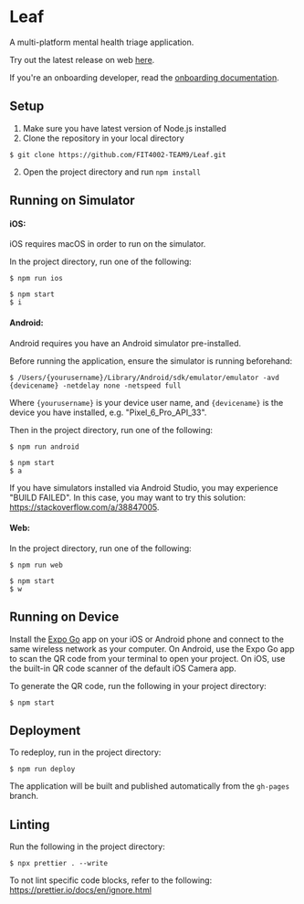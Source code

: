 # Leaf
A multi-platform mental health triage application.

Try out the latest release on web [here](https://fit4002-team9.github.io/Leaf/).

If you're an onboarding developer, read the [onboarding documentation](Onboarding.md).

## Setup

1. Make sure you have latest version of Node.js installed
2. Clone the repository in your local directory

```
$ git clone https://github.com/FIT4002-TEAM9/Leaf.git
```

2. Open the project directory and run `npm install`

## Running on Simulator

#### iOS:

iOS requires macOS in order to run on the simulator.

In the project directory, run one of the following:

```
$ npm run ios
```

```
$ npm start
$ i
```

#### Android:

Android requires you have an Android simulator pre-installed.

Before running the application, ensure the simulator is running beforehand:

```
$ /Users/{yourusername}/Library/Android/sdk/emulator/emulator -avd {devicename} -netdelay none -netspeed full
```

Where `{yourusername}` is your device user name, and `{devicename}` is the device you have installed, e.g. "Pixel_6_Pro_API_33".

Then in the project directory, run one of the following:

```
$ npm run android
```

```
$ npm start
$ a
```

If you have simulators installed via Android Studio, you may experience "BUILD FAILED". In this case, you may want to try this solution: https://stackoverflow.com/a/38847005.

#### Web:

In the project directory, run one of the following:

```
$ npm run web
```

```
$ npm start
$ w
```

## Running on Device

Install the [Expo Go](https://expo.dev/client) app on your iOS or Android phone and connect to the same wireless network as your computer. On Android, use the Expo Go app to scan the QR code from your terminal to open your project. On iOS, use the built-in QR code scanner of the default iOS Camera app.

To generate the QR code, run the following in your project directory:

```
$ npm start
```

## Deployment

To redeploy, run in the project directory:

```
$ npm run deploy
```

The application will be built and published automatically from the `gh-pages` branch.

## Linting

Run the following in the project directory:

```
$ npx prettier . --write
```

To not lint specific code blocks, refer to the following: https://prettier.io/docs/en/ignore.html
